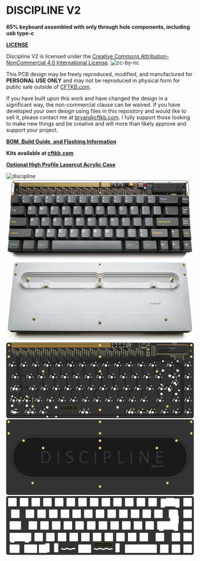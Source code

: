 # DISCIPLINE V2

**65% keyboard assembled with only through hole components, including usb type-c**

**[LICENSE](LICENSE)**

Discipline V2 is licensed under the [Creative Commons Attribution-NonCommercial 4.0 International License](https://creativecommons.org/licenses/by-nc/4.0/). ![cc-by-nc](https://i.creativecommons.org/l/by-nc/4.0/88x31.png)

This PCB design may be freely reproduced, modified, and manufactured for **PERSONAL USE ONLY** and may not be reproduced in physical form for public sale outside of [CFTKB.com](https://www.cftkb.com). 

If you have built upon this work and have changed the design in a significant way, the non-commercial clause can be waived. If you have developed your own design using files in this repository and would like to sell it, please contact me at bryan@cftkb.com. I fully support those looking to make new things and be creative and will more than likely approve and support your project.

**[BOM, Build Guide, and Flashing Information](./doc)**

**Kits available at [cftkb.com](https://www.cftkb.com)**

**[Optional High Profile Lasercut Acrylic Case](./case)**

![discipline](./doc/images/discipline.jpeg)
![](./doc/images/discipline-black.jpeg)
![](./doc/images/discipline-bottom.jpeg)
![](./doc/images/discipline-top.png)
![](./doc/images/discipline-bottom.png)
![](./doc/images/discipline-plate.png)